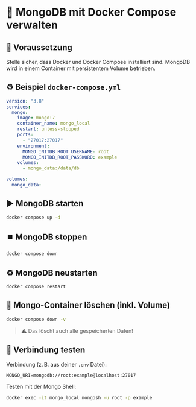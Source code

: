 # 🐳 MongoDB mit Docker Compose verwalten

## 📁 Voraussetzung

Stelle sicher, dass Docker und Docker Compose installiert sind. MongoDB wird in einem Container mit persistentem Volume betrieben.

## ⚙️ Beispiel `docker-compose.yml`

```yaml
version: "3.8"
services:
  mongo:
    image: mongo:7
    container_name: mongo_local
    restart: unless-stopped
    ports:
      - "27017:27017"
    environment:
      MONGO_INITDB_ROOT_USERNAME: root
      MONGO_INITDB_ROOT_PASSWORD: example
    volumes:
      - mongo_data:/data/db

volumes:
  mongo_data:
```

## ▶️ MongoDB starten

```bash
docker compose up -d
```

## ⏹️ MongoDB stoppen

```bash
docker compose down
```

## ♻️ MongoDB neustarten

```bash
docker compose restart
```

## 🧹 Mongo-Container löschen (inkl. Volume)

```bash
docker compose down -v
```

> ⚠️ Das löscht auch alle gespeicherten Daten!

## 🔌 Verbindung testen

Verbindung (z. B. aus deiner `.env` Datei):

```
MONGO_URI=mongodb://root:example@localhost:27017
```

Testen mit der Mongo Shell:

```bash
docker exec -it mongo_local mongosh -u root -p example
```